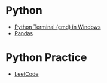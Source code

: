 # Python
  * [Python Terminal (cmd) in Windows](https://github.com/yangshiteng/StatQuest-Study-Notes/blob/main/Notes/pythonterminal.md)
  * [Pandas](https://github.com/yangshiteng/StatQuest-Study-Notes/blob/main/Notes/pandas.md)

# Python Practice
* [LeetCode](https://github.com/yangshiteng/StatQuest-Study-Notes/blob/main/Notes/LeetCodeQuestions.md)
